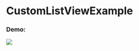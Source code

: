 # CustomListViewExample
### Demo:
<img src="https://raw.githubusercontent.com/quocnguyenvan/CustomListViewExample/master/image/example.PNG">
